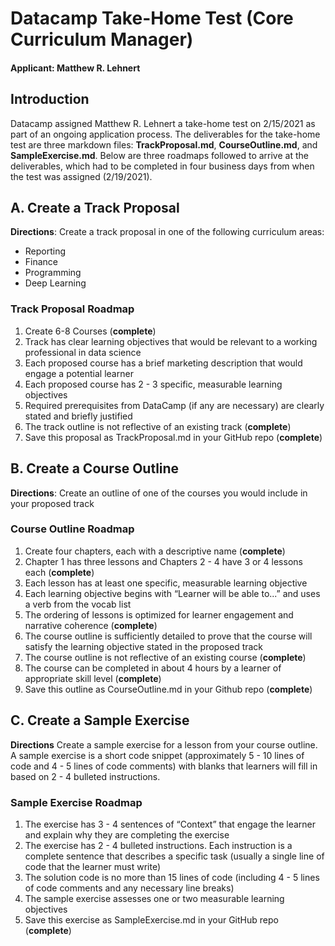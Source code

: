 # Datacamp Take-Home Test (Core Curriculum Manager)
#### **Applicant**: Matthew R. Lehnert
## Introduction
Datacamp assigned Matthew R. Lehnert a take-home test on 2/15/2021 as part of an ongoing application process.  The deliverables for the take-home test are three markdown files: **TrackProposal.md**, **CourseOutline.md**, and **SampleExercise.md**.  Below are three roadmaps followed to arrive at the deliverables, which had to be completed in four business days from when the test was assigned (2/19/2021).
## A. Create a Track Proposal
**Directions**: Create a track proposal in one of the following curriculum areas:
* Reporting
* Finance
* Programming
* Deep Learning
### Track Proposal Roadmap
1. Create 6-8 Courses (**complete**)
2. Track has clear learning objectives that would be relevant to a working professional in data science
3. Each proposed course has a brief marketing description that would engage a potential learner
4. Each proposed course has 2 - 3 specific, measurable learning objectives
5. Required prerequisites from DataCamp (if any are necessary) are clearly stated and briefly justified
6. The track outline is not reflective of an existing track (**complete**)
7. Save this proposal as TrackProposal.md in your GitHub repo (**complete**)

## B. Create a Course Outline
**Directions**: Create an outline of one of the courses you would include in your proposed track
### Course Outline Roadmap
1. Create four chapters, each with a descriptive name (**complete**)
2. Chapter 1 has three lessons and Chapters 2 - 4 have 3 or 4 lessons each (**complete**)
3. Each lesson has at least one specific, measurable learning objective
4. Each learning objective begins with “Learner will be able to...” and uses a verb from the vocab list
5. The ordering of lessons is optimized for learner engagement and narrative coherence (**complete**)
6. The course outline is sufficiently detailed to prove that the course will satisfy the learning objective stated in the proposed track
7. The course outline is not reflective of an existing course (**complete**)
8. The course can be completed in about 4 hours by a learner of appropriate skill level (**complete**)
9. Save this outline as CourseOutline.md in your Github repo (**complete**)

## C. Create a Sample Exercise
**Directions** Create a sample exercise for a lesson from your course outline. A sample exercise is a short code snippet (approximately 5 - 10 lines of code and 4 - 5 lines of code comments) with blanks that learners will fill in based on 2 - 4 bulleted instructions.
### Sample Exercise Roadmap
1. The exercise has 3 - 4 sentences of “Context” that engage the learner and explain why they are completing the exercise
2. The exercise has 2 - 4 bulleted instructions. Each instruction is a complete sentence that describes a specific task (usually a single line of code that the learner must write)
3. The solution code is no more than 15 lines of code (including 4 - 5 lines of code comments and any necessary line breaks)
4. The sample exercise assesses one or two measurable learning objectives
5. Save this exercise as SampleExercise.md in your GitHub repo (**complete**)
